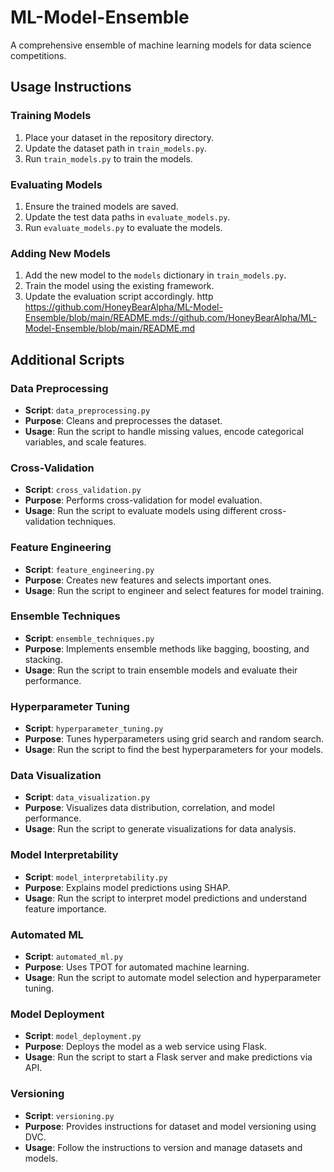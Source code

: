 # ML-Model-Ensemble
A comprehensive ensemble of machine learning models for data science competitions.

## Usage Instructions

### Training Models
1. Place your dataset in the repository directory.
2. Update the dataset path in `train_models.py`.
3. Run `train_models.py` to train the models.

### Evaluating Models
1. Ensure the trained models are saved.
2. Update the test data paths in `evaluate_models.py`.
3. Run `evaluate_models.py` to evaluate the models.

### Adding New Models
1. Add the new model to the `models` dictionary in `train_models.py`.
2. Train the model using the existing framework.
3. Update the evaluation script accordingly.
http
https://github.com/HoneyBearAlpha/ML-Model-Ensemble/blob/main/README.mds://github.com/HoneyBearAlpha/ML-Model-Ensemble/blob/main/README.md
## Additional Scripts
### Data Preprocessing
- **Script**: `data_preprocessing.py`
- **Purpose**: Cleans and preprocesses the dataset.
- **Usage**: Run the script to handle missing values, encode categorical variables, and scale features.

### Cross-Validation
- **Script**: `cross_validation.py`
- **Purpose**: Performs cross-validation for model evaluation.
- **Usage**: Run the script to evaluate models using different cross-validation techniques.

### Feature Engineering
- **Script**: `feature_engineering.py`
- **Purpose**: Creates new features and selects important ones.
- **Usage**: Run the script to engineer and select features for model training.

### Ensemble Techniques
- **Script**: `ensemble_techniques.py`
- **Purpose**: Implements ensemble methods like bagging, boosting, and stacking.
- **Usage**: Run the script to train ensemble models and evaluate their performance.

### Hyperparameter Tuning
- **Script**: `hyperparameter_tuning.py`
- **Purpose**: Tunes hyperparameters using grid search and random search.
- **Usage**: Run the script to find the best hyperparameters for your models.

### Data Visualization
- **Script**: `data_visualization.py`
- **Purpose**: Visualizes data distribution, correlation, and model performance.
- **Usage**: Run the script to generate visualizations for data analysis.

### Model Interpretability
- **Script**: `model_interpretability.py`
- **Purpose**: Explains model predictions using SHAP.
- **Usage**: Run the script to interpret model predictions and understand feature importance.

### Automated ML
- **Script**: `automated_ml.py`
- **Purpose**: Uses TPOT for automated machine learning.
- **Usage**: Run the script to automate model selection and hyperparameter tuning.

### Model Deployment
- **Script**: `model_deployment.py`
- **Purpose**: Deploys the model as a web service using Flask.
- **Usage**: Run the script to start a Flask server and make predictions via API.

### Versioning
- **Script**: `versioning.py`
- **Purpose**: Provides instructions for dataset and model versioning using DVC.
- **Usage**: Follow the instructions to version and manage datasets and models.
